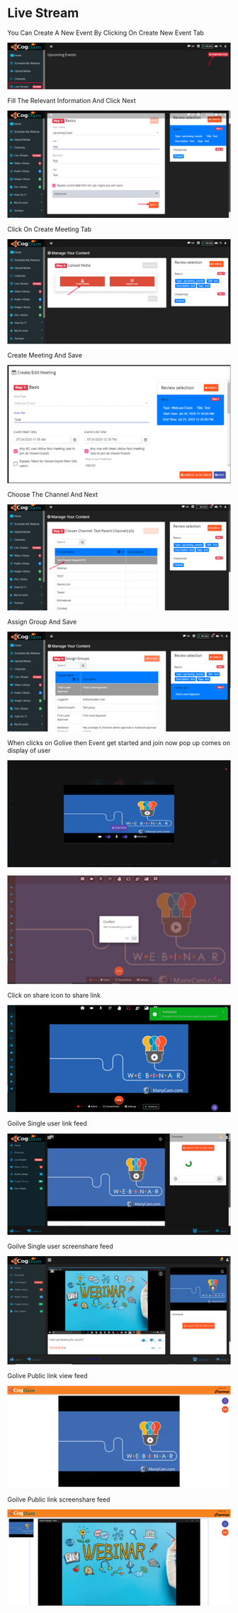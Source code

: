 # Live Stream

You Can Create A New Event By Clicking On Create New Event Tab

![](.gitbook/assets/image%20%28385%29.png)

Fill The Relevant Information And Click Next

![](.gitbook/assets/image%20%28388%29.png)

Click On Create Meeting Tab

![](.gitbook/assets/image%20%28387%29.png)

Create Meeting And Save

![](.gitbook/assets/image%20%28382%29.png)

Choose The Channel And Next  


![](.gitbook/assets/image%20%28381%29.png)

Assign Group And Save

![](.gitbook/assets/image%20%28379%29.png)

When clicks on Golive then Event get started and join now pop up comes on display of user

![](.gitbook/assets/image%20%28200%29%20%281%29.png)

![](.gitbook/assets/image%20%2836%29.png)

Click on share icon to share  link

![](.gitbook/assets/image%20%2816%29.png)

Goilve Single user link feed

![](.gitbook/assets/image%20%28136%29%20%281%29.png)

Goilve Single user screenshare feed

![](.gitbook/assets/microsoftteams-image-3.png)

Golive Public link view feed

![](.gitbook/assets/image%20%28148%29.png)

Goilve Public link screenshare feed

![](.gitbook/assets/microsoftteams-image-4.png)











